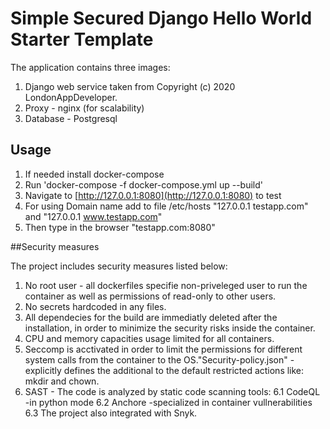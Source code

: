 # Simple Secured Django Hello World Starter Template 

The application contains three images:
1. Django web service taken from Copyright (c) 2020 LondonAppDeveloper.
2. Proxy - nginx (for scalability)
3. Database - Postgresql



## Usage

 1. If needed install docker-compose
 2. Run 'docker-compose -f docker-compose.yml up --build'
 3. Navigate to [http://127.0.0.1:8080](http://127.0.0.1:8080) to test
 4. For using Domain name add to file /etc/hosts "127.0.0.1 testapp.com" and "127.0.0.1 www.testapp.com"
 5. Then type in the browser "testapp.com:8080"

##Security measures

The project includes security measures listed below:
1. No root user - all dockerfiles specifie non-priveleged user to run the container as well as permissions of read-only to other users.
2. No secrets hardcoded in any files.
3. All dependecies for the build are immediatly deleted after the installation, in order to minimize the security risks inside the container.
4. CPU and memory capacities usage limited for all containers.
5. Seccomp is acctivated in order to limit the permissions for different system calls from the container to the OS."Security-policy.json" - explicitly defines the additional to the default restricted actions like: mkdir and chown.
6. SAST - The code is analyzed by static code scanning tools:
  6.1 CodeQL -in python mode
  6.2 Anchore -specialized in container vullnerabilities
  6.3 The project also integrated with Snyk.

 
